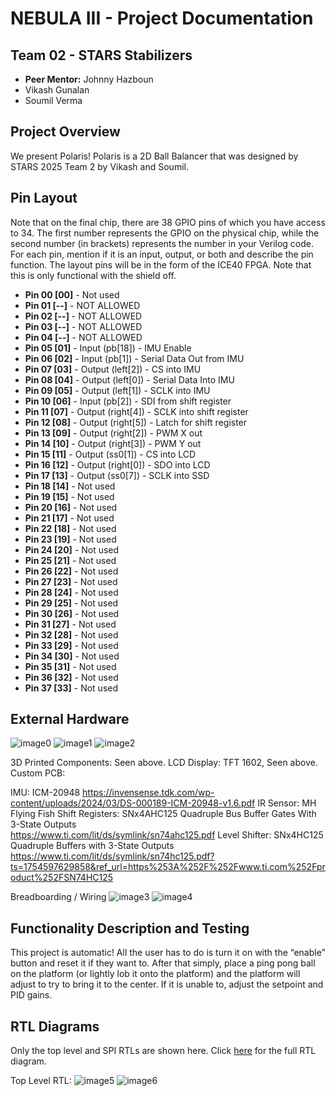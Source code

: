# NEBULA III - Project Documentation

## Team 02 - STARS Stabilizers
* **Peer Mentor:** Johnny Hazboun
* Vikash Gunalan
* Soumil Verma

## Project Overview
We present Polaris! Polaris is a 2D Ball Balancer that was designed by STARS 2025 Team 2 by Vikash and Soumil.


## Pin Layout
Note that on the final chip, there are 38 GPIO pins of which you have access to 34. The first number represents the GPIO on the physical chip, while the second number (in brackets) represents the number in your Verilog code. For each pin, mention if it is an input, output, or both and describe the pin function.
The layout pins will be in the form of the ICE40 FPGA. Note that this is only functional with the shield off.

* **Pin 00 [00]** - Not used
* **Pin 01 [--]** - NOT ALLOWED
* **Pin 02 [--]** - NOT ALLOWED
* **Pin 03 [--]** - NOT ALLOWED
* **Pin 04 [--]** - NOT ALLOWED
* **Pin 05 [01]** - Input (pb[18]) - IMU Enable
* **Pin 06 [02]** - Input (pb[1]) - Serial Data Out from IMU
* **Pin 07 [03]** - Output (left[2]) - CS into IMU 
* **Pin 08 [04]** - Output (left[0]) - Serial Data Into IMU 
* **Pin 09 [05]** - Output (left[1]) - SCLK into IMU
* **Pin 10 [06]** - Input (pb[2]) - SDI from shift register
* **Pin 11 [07]** - Output (right[4]) - SCLK into shift register
* **Pin 12 [08]** - Output (right[5]) - Latch for shift register
* **Pin 13 [09]** - Output (right[2]) - PWM X out 
* **Pin 14 [10]** - Output (right[3]) - PWM Y out 
* **Pin 15 [11]** - Output (ss0[1]) - CS into LCD 
* **Pin 16 [12]** - Output (right[0]) - SDO into LCD 
* **Pin 17 [13]** - Output (ss0[7]) - SCLK into SSD 
* **Pin 18 [14]** - Not used 
* **Pin 19 [15]** - Not used 
* **Pin 20 [16]** - Not used 
* **Pin 21 [17]** - Not used 
* **Pin 22 [18]** - Not used 
* **Pin 23 [19]** - Not used 
* **Pin 24 [20]** - Not used 
* **Pin 25 [21]** - Not used 
* **Pin 26 [22]** - Not used 
* **Pin 27 [23]** - Not used 
* **Pin 28 [24]** - Not used 
* **Pin 29 [25]** - Not used
* **Pin 30 [26]** - Not used
* **Pin 31 [27]** - Not used
* **Pin 32 [28]** - Not used
* **Pin 33 [29]** - Not used
* **Pin 34 [30]** - Not used
* **Pin 35 [31]** - Not used
* **Pin 36 [32]** - Not used
* **Pin 37 [33]** - Not used

## External Hardware

![image0](IMG_4426.jpeg)
![image1](IMG_4424.jpeg)
![image2](IMG_4427.jpeg)



3D Printed Components: Seen above.
LCD Display: TFT 1602, Seen above.
Custom PCB:

IMU: ICM-20948
https://invensense.tdk.com/wp-content/uploads/2024/03/DS-000189-ICM-20948-v1.6.pdf 
IR Sensor: MH Flying Fish
Shift Registers: SNx4AHC125 Quadruple Bus Buffer Gates With 3-State Outputs                                                                                                                                              
https://www.ti.com/lit/ds/symlink/sn74ahc125.pdf 
Level Shifter: SNx4HC125 Quadruple Buffers with 3-State Outputs
https://www.ti.com/lit/ds/symlink/sn74hc125.pdf?ts=1754597629858&ref_url=https%253A%252F%252Fwww.ti.com%252Fproduct%252FSN74HC125 

Breadboarding / Wiring
![image3](breadboard.jpg)
![image4](lcd.jpg)
 


## Functionality Description and Testing
This project is automatic! All the user has to do is turn it on with the “enable” button and reset it if they want to. After that simply, place a ping pong ball on the platform (or lightly lob it onto the platform) and the platform will adjust to try to bring it to the center. If it is unable to, adjust the setpoint and PID gains. 


## RTL Diagrams
Only the top level and SPI RTLs are shown here. Click [here](https://drive.google.com/file/d/1eGJFjpFtNKYYbWGMnWZV2Z53K3y8pnwY/view?usp=sharing) for the full RTL diagram.

Top Level RTL:
![image5](Stabilizer-Top-Level%RTL(1).jpg)
![image6](Stabilizer-IMU%Interface(4).jpg)

